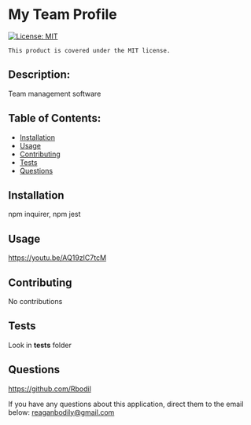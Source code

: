 # My Team Profile

  [![License: MIT](https://img.shields.io/badge/License-MIT-yellow.svg)](https://opensource.org/licenses/MIT)
      
    This product is covered under the MIT license.
    

  ## Description:
  
  Team management software

  ## Table of Contents:
  - [Installation](#installation)
  - [Usage](#usage)
  - [Contributing](#contributing)
  - [Tests](#tests)
  - [Questions](#questions)

  ## Installation

  npm inquirer, npm jest

  ## Usage

  https://youtu.be/AQ19zIC7tcM

  ## Contributing

  No contributions

  ## Tests

  Look in __tests__ folder

  ## Questions

  https://github.com/Rbodil

  If you have any questions about this application, direct them to the email below:
  reaganbodily@gmail.com
